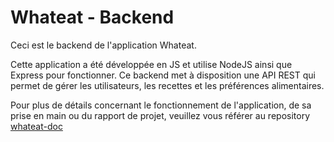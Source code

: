 # Whateat - Backend

Ceci est le backend de l'application Whateat. 

Cette application a été développée en JS et utilise NodeJS ainsi que Express pour fonctionner. Ce backend met à disposition une API REST qui permet de gérer les utilisateurs, les recettes et les préférences alimentaires. 

Pour plus de détails concernant le fonctionnement de l'application, de sa prise en main ou du rapport de projet, veuillez vous référer au repository [whateat-doc](https://github.com/WhatEatInc/WhatEat-doc)
